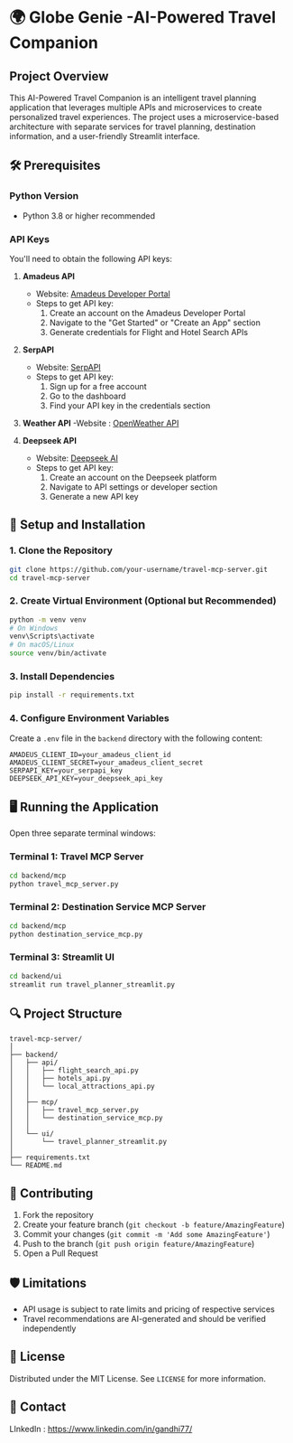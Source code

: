 # 🌍 Globe Genie -AI-Powered Travel Companion

## Project Overview

This AI-Powered Travel Companion is an intelligent travel planning application that leverages multiple APIs and microservices to create personalized travel experiences. The project uses a microservice-based architecture with separate services for travel planning, destination information, and a user-friendly Streamlit interface.

## 🛠 Prerequisites

### Python Version
- Python 3.8 or higher recommended

### API Keys
You'll need to obtain the following API keys:

1. **Amadeus API**
   - Website: [Amadeus Developer Portal](https://developers.amadeus.com/)
   - Steps to get API key:
     1. Create an account on the Amadeus Developer Portal
     2. Navigate to the "Get Started" or "Create an App" section
     3. Generate credentials for Flight and Hotel Search APIs

2. **SerpAPI**
   - Website: [SerpAPI](https://serpapi.com/)
   - Steps to get API key:
     1. Sign up for a free account
     2. Go to the dashboard
     3. Find your API key in the credentials section
3. **Weather API**
    -Website : [OpenWeather API](https://openweathermap.org/api)
    
3. **Deepseek API**
   - Website: [Deepseek AI](https://platform.deepseek.com/)
   - Steps to get API key:
     1. Create an account on the Deepseek platform
     2. Navigate to API settings or developer section
     3. Generate a new API key

## 🚀 Setup and Installation

### 1. Clone the Repository
```bash
git clone https://github.com/your-username/travel-mcp-server.git
cd travel-mcp-server
```

### 2. Create Virtual Environment (Optional but Recommended)
```bash
python -m venv venv
# On Windows
venv\Scripts\activate
# On macOS/Linux
source venv/bin/activate
```

### 3. Install Dependencies
```bash
pip install -r requirements.txt
```

### 4. Configure Environment Variables
Create a `.env` file in the `backend` directory with the following content:
```
AMADEUS_CLIENT_ID=your_amadeus_client_id
AMADEUS_CLIENT_SECRET=your_amadeus_client_secret
SERPAPI_KEY=your_serpapi_key
DEEPSEEK_API_KEY=your_deepseek_api_key
```

## 🖥️ Running the Application

Open three separate terminal windows:

### Terminal 1: Travel MCP Server
```bash
cd backend/mcp
python travel_mcp_server.py
```

### Terminal 2: Destination Service MCP Server
```bash
cd backend/mcp
python destination_service_mcp.py
```

### Terminal 3: Streamlit UI
```bash
cd backend/ui
streamlit run travel_planner_streamlit.py
```

## 🔍 Project Structure
```
travel-mcp-server/
│
├── backend/
│   ├── api/
│   │   ├── flight_search_api.py
│   │   ├── hotels_api.py
│   │   └── local_attractions_api.py
│   │
│   ├── mcp/
│   │   ├── travel_mcp_server.py
│   │   └── destination_service_mcp.py
│   │
│   └── ui/
│       └── travel_planner_streamlit.py
│
├── requirements.txt
└── README.md
```

## 🤝 Contributing
1. Fork the repository
2. Create your feature branch (`git checkout -b feature/AmazingFeature`)
3. Commit your changes (`git commit -m 'Add some AmazingFeature'`)
4. Push to the branch (`git push origin feature/AmazingFeature`)
5. Open a Pull Request

## 🛡️ Limitations
- API usage is subject to rate limits and pricing of respective services
- Travel recommendations are AI-generated and should be verified independently

## 📄 License
Distributed under the MIT License. See `LICENSE` for more information.

## 📧 Contact
LInkedIn : https://www.linkedin.com/in/gandhi77/